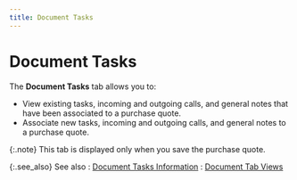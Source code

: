```yaml
---
title: Document Tasks
---
```


# Document Tasks


The **Document Tasks** tab allows  you to:

- View existing  tasks, incoming and outgoing calls, and general notes that have been associated  to a purchase quote.
- Associate new  tasks, incoming and outgoing calls, and general notes to a purchase quote.



{:.note}
This tab is displayed only when you save the  purchase quote.


{:.see_also}
See also
: [Document  Tasks Information]({{site.pp_baseurl}}/purc-proc/doc-profile/contents/tabs/doc-tasks-info/document_tasks_information_doc_tab_view_purch_doc_contents.html)
: [Document  Tab Views]({{site.pp_baseurl}}/misc/document_tab_views_pq_step_by_step.html)

